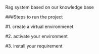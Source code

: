 Rag system based on our knowledge base

###Steps to run the project 

#1. create a virtual environmenet

#2. activate your environment

#3. install your requirement

